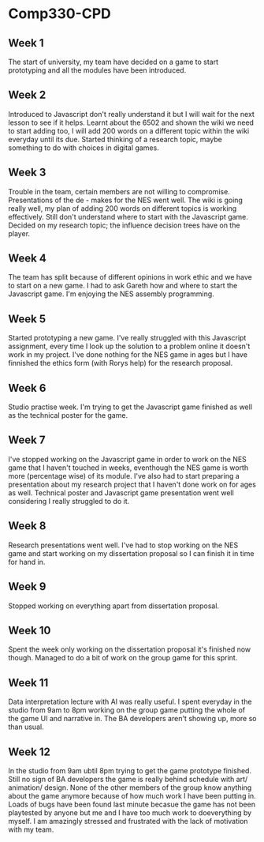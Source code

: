 # Comp330-CPD
## Week 1

The start of university, my team have decided on a game to start prototyping and all the modules have been introduced.

## Week 2

Introduced to Javascript don't really understand it but I will wait for the next lesson to see if it helps. Learnt about the 6502 and shown the wiki we need to start adding too, I will add 200 words on a different topic within the wiki everyday until its due. Started thinking of a research topic, maybe something to do with choices in digital games.

## Week 3

Trouble in the team, certain members are not willing to compromise. Presentations of the de - makes for the NES went well. The wiki is going really well, my plan of adding 200 words on different topics is working effectively. Still don't understand where to start with the Javascript game. Decided on my research topic; the influence decision trees have on the player.

## Week 4

The team has split because of different opinions in work ethic and we have to start on a new game. I had to ask Gareth how and where to start the Javascript game. I'm enjoying the NES assembly programming.

## Week 5

Started prototyping a new game. I've really struggled with this Javascript assignment, every time I look up the solution to a problem online it doesn't work in my project. I've done nothing for the NES game in ages but I have finnished the ethics form (with Rorys help) for the research proposal.

## Week 6

Studio practise week. I'm trying to get the Javascript game finished as well as the technical poster for the game.

## Week 7

I've stopped working on the Javascript game in order to work on the NES game that I haven't touched in weeks, eventhough the NES game is worth more (percentage wise) of its module. I've also had to start preparing a presentation about my research project that I haven't done work on for ages as well. Technical poster and Javascript game presentation went well considering I really struggled to do it.

## Week 8

Research presentations went well. I've had to stop working on the NES game and start working on my dissertation proposal so I can finish it in time for hand in.

## Week 9

Stopped working on everything apart from dissertation proposal.

## Week 10

Spent the week only working on the dissertation proposal it's finished now though. Managed to do a bit of work on the group game for this sprint.

## Week 11

Data interpretation lecture with Al was really useful. I spent everyday in the studio from 9am to 8pm working on the group game putting the whole of the game UI and narrative in. The BA developers aren't showing up, more so than usual.

## Week 12

In the studio from 9am ubtil 8pm trying to get the game prototype finished. Still no sign of BA developers the game is really behind schedule with art/ animation/ design. None of the other members of the group know anything about the game anymore because of how much work I have been putting in. Loads of bugs have been found last minute becasue the game has not been playtested by anyone but me and I have too much work to doeverything by myself. I am amazingly stressed and frustrated with the lack of motivation with my team.
